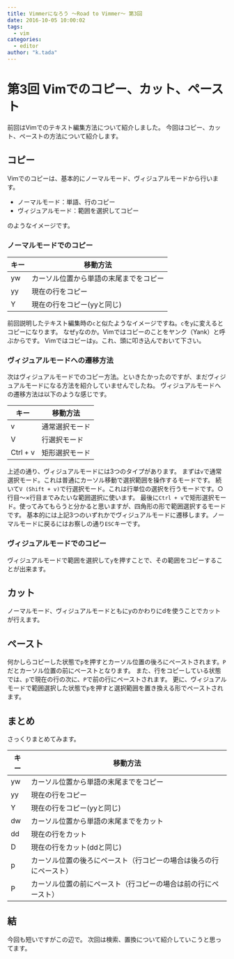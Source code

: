 ```yaml
---
title: Vimmerになろう 〜Road to Vimmer〜 第3回
date: 2016-10-05 10:00:02
tags:
  - vim
categories:
  - editor
author: "k.tada"
---
```

# 第3回 Vimでのコピー、カット、ペースト
前回はVimでのテキスト編集方法について紹介しました。
今回はコピー、カット、ペーストの方法について紹介します。

## コピー
Vimでのコピーは、基本的にノーマルモード、ヴィジュアルモードから行います。

- ノーマルモード：単語、行のコピー
- ヴィジュアルモード：範囲を選択してコピー

のようなイメージです。

### ノーマルモードでのコピー

| キー | 移動方法 |
|---|---|
| yw | カーソル位置から単語の末尾までをコピー |
| yy | 現在の行をコピー |
| Y | 現在の行をコピー(yyと同じ) |

前回説明したテキスト編集時の`c`と似たようなイメージですね。`c`を`y`に変えるとコピーになります。
なぜ`y`なのか。Vimではコピーのことをヤンク（Yank）と呼ぶからです。
Vimではコピーは`y`。これ、頭に叩き込んでおいて下さい。

### ヴィジュアルモードへの遷移方法
次はヴィジュアルモードでのコピー方法。といきたかったのですが、まだヴィジュアルモードになる方法を紹介していませんでしたね。
ヴィジュアルモードへの遷移方法は以下のような感じです。

| キー | 移動方法 |
|---|---|
| v | 通常選択モード |
| V | 行選択モード |
| Ctrl + v | 矩形選択モード |

上述の通り、ヴィジュアルモードには3つのタイプがあります。
まずは`v`で通常選択モード。これは普通にカーソル移動で選択範囲を操作するモードです。
続いて`V (Shift + v)`で行選択モード。これは行単位の選択を行うモードです。○行目〜×行目までみたいな範囲選択に使います。
最後に`Ctrl + v`で矩形選択モード。使ってみてもらうと分かると思いますが、四角形の形で範囲選択するモードです。
基本的には上記3つのいずれかでヴィジュアルモードに遷移します。ノーマルモードに戻るにはお察しの通り`ESC`キーです。

### ヴィジュアルモードでのコピー
ヴィジュアルモードで範囲を選択して`y`を押すことで、その範囲をコピーすることが出来ます。

## カット
ノーマルモード、ヴィジュアルモードともにyのかわりにdを使うことでカットが行えます。

## ペースト
何かしらコピーした状態で`p`を押すとカーソル位置の後ろにペーストされます。`P`だとカーソル位置の前にペーストとなります。
また、行をコピーしている状態では、`p`で現在の行の次に、`P`で前の行にペーストされます。
更に、ヴィジュアルモードで範囲選択した状態で`p`を押すと選択範囲を置き換える形でペーストされます。

## まとめ
さっくりまとめてみます。

| キー | 移動方法 |
|---|---|
| yw | カーソル位置から単語の末尾までをコピー |
| yy | 現在の行をコピー |
| Y | 現在の行をコピー(yyと同じ) |
| dw | カーソル位置から単語の末尾までをカット |
| dd | 現在の行をカット |
| D | 現在の行をカット(ddと同じ) |
| p | カーソル位置の後ろにペースト（行コピーの場合は後ろの行にペースト） |
| P | カーソル位置の前にペースト（行コピーの場合は前の行にペースト） |

## 結
今回も短いですがこの辺で。
次回は検索、置換について紹介していこうと思ってます。

